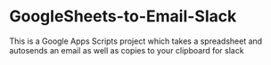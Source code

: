 # GoogleSheets-to-Email-Slack
This is a Google Apps Scripts project which takes a spreadsheet and autosends an email as well as copies to  your clipboard for slack
